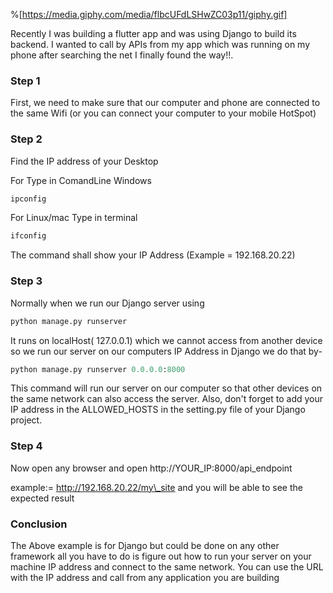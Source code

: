 %[https://media.giphy.com/media/flbcUFdLSHwZC03p11/giphy.gif] 

Recently I was building a flutter app and was using Django to build its backend. I wanted to call by APIs from my app which was running on my phone after searching the net I finally found the way!!.

### Step 1

First, we need to make sure that our computer and phone are connected to the same Wifi (or you can connect your computer to your mobile HotSpot)

### Step 2

Find the IP address of your Desktop

For Type in ComandLine Windows

```bash
ipconfig
```

For Linux/mac Type in terminal

```bash
ifconfig
```

The command shall show your IP Address (Example = 192.168.20.22)

### Step 3

Normally when we run our Django server using

```python
python manage.py runserver
```

It runs on localHost( 127.0.0.1) which we cannot access from another device so we run our server on our computers IP Address in Django we do that by-

```python
python manage.py runserver 0.0.0.0:8000
```

This command will run our server on our computer so that other devices on the same network can also access the server. Also, don't forget to add your IP address in the ALLOWED\_HOSTS in the setting.py file of your Django project.

### Step 4

Now open any browser and open http://YOUR\_IP:8000/api\_endpoint

example:= http://192.168.20.22/my\_site and you will be able to see the expected result

### Conclusion

The Above example is for Django but could be done on any other framework all you have to do is figure out how to run your server on your machine IP address and connect to the same network. You can use the URL with the IP address and call from any application you are building